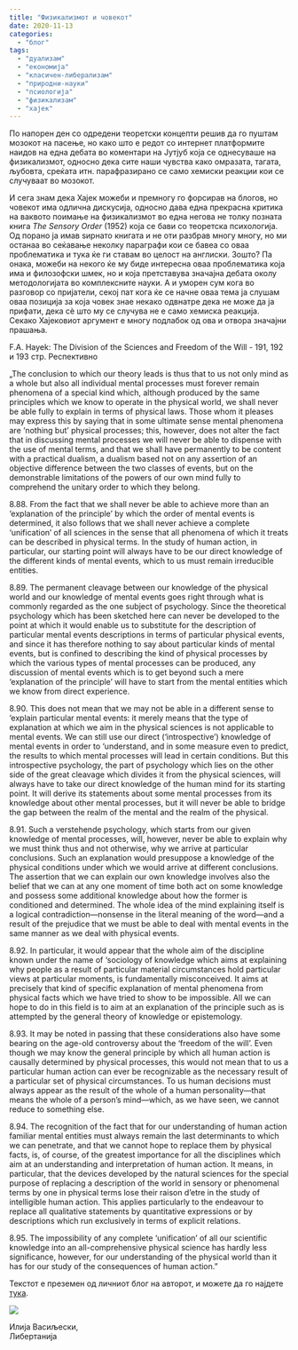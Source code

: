 ```yaml
---
title: "Физикализмот и човекот"
date: 2020-11-13
categories: 
  - "блог"
tags: 
  - "дуализам"
  - "економија"
  - "класичен-либерализам"
  - "природни-науки"
  - "псиологија"
  - "физикализам"
  - "хајек"
---
```


По напорен ден со одредени теоретски концепти решив да го пуштам мозокот на пасење, но како што е редот со интернет платформите наидов на една дебата во коментари на Јутјуб која се однесуваше на физикализмот, односно дека сите наши чувства како омразата, тагата, љубовта, среќата итн. парафразирано се само хемиски реакции кои се случуваат во мозокот.  

И сега знам дека Хајек можеби и премногу го форсирав на блогов, но човекот има одлична дискусија, односно дава една прекрасна критика на ваквото поимање на физикализмот во една негова не толку позната книга _The Sensory Order_ (1952) која се бави со теоретска психологија. Од порано ја имав ѕирнато книгата и не оти разбрав многу многу, но ми останаа во сеќавање неколку параграфи кои се бавеа со оваа проблематика и тука ќе ги ставам во целост на англиски. Зошто? Па онака, можеби на некого ќе му биде интересна оваа проблематика која има и филозофски шмек, но и која претставува значајна дебата околу методологијата во комплексните науки. А и уморен сум кога во разговор со пријатели, секој пат кога ќе се начне оваа тема ја слушам оваа позиција за која човек знае некако одвнатре дека не може да ја прифати, дека сѐ што му се случува не е само хемиска реакција. Секако Хајековиот аргумент е многу подлабок од ова и отвора значајни прашања.

F.A. Hayek: The Division of the Sciences and Freedom of the Will - 191, 192 и 193 стр. Респективно

„The conclusion to which our theory leads is thus that to us not only mind as a whole but also all individual mental processes must forever remain phenomena of a special kind which, although produced by the same principles which we know to operate in the physical world, we shall never be able fully to explain in terms of physical laws. Those whom it pleases may express this by saying that in some ultimate sense mental phenomena are ‘nothing but’ physical processes; this, however, does not alter the fact that in discussing mental processes we will never be able to dispense with the use of mental terms, and that we shall have permanently to be content with a practical dualism, a dualism based not on any assertion of an objective difference between the two classes of events, but on the demonstrable limitations of the powers of our own mind fully to comprehend the unitary order to which they belong.

8.88. From the fact that we shall never be able to achieve more than an ‘explanation of the principle’ by which the order of mental events is determined, it also follows that we shall never achieve a complete ‘unification’ of all sciences in the sense that all phenomena of which it treats can be described in physical terms. In the study of human action, in particular, our starting point will always have to be our direct knowledge of the different kinds of mental events, which to us must remain irreducible entities.

8.89. The permanent cleavage between our knowledge of the physical world and our knowledge of mental events goes right through what is commonly regarded as the one subject of psychology. Since the theoretical psychology which has been sketched here can never be developed to the point at which it would enable us to substitute for the description of particular mental events descriptions in terms of particular physical events, and since it has therefore nothing to say about particular kinds of mental events, but is confined to describing the kind of physical processes by which the various types of mental processes can be produced, any discussion of mental events which is to get beyond such a mere ‘explanation of the principle’ will have to start from the mental entities which we know from direct experience.

8.90. This does not mean that we may not be able in a different sense to ‘explain particular mental events: it merely means that the type of explanation at which we aim in the physical sciences is not applicable to mental events. We can still use our direct (‘introspective’) knowledge of mental events in order to ‘understand, and in some measure even to predict, the results to which mental processes will lead in certain conditions. But this introspective psychology, the part of psychology which lies on the other side of the great cleavage which divides it from the physical sciences, will always have to take our direct knowledge of the human mind for its starting point. It will derive its statements about some mental processes from its knowledge about other mental processes, but it will never be able to bridge the gap between the realm of the mental and the realm of the physical.

8.91. Such a verstehende psychology, which starts from our given knowledge of mental processes, will, however, never be able to explain why we must think thus and not otherwise, why we arrive at particular conclusions. Such an explanation would presuppose a knowledge of the physical conditions under which we would arrive at different conclusions. The assertion that we can explain our own knowledge involves also the belief that we can at any one moment of time both act on some knowledge and possess some additional knowledge about how the former is conditioned and determined. The whole idea of the mind explaining itself is a logical contradiction—nonsense in the literal meaning of the word—and a result of the prejudice that we must be able to deal with mental events in the same manner as we deal with physical events.

8.92. In particular, it would appear that the whole aim of the discipline known under the name of ‘sociology of knowledge which aims at explaining why people as a result of particular material circumstances hold particular views at particular moments, is fundamentally misconceived. It aims at precisely that kind of specific explanation of mental phenomena from physical facts which we have tried to show to be impossible. All we can hope to do in this field is to aim at an explanation of the principle such as is attempted by the general theory of knowledge or epistemology.

8.93. It may be noted in passing that these considerations also have some bearing on the age-old controversy about the ‘freedom of the will’. Even though we may know the general principle by which all human action is causally determined by physical processes, this would not mean that to us a particular human action can ever be recognizable as the necessary result of a particular set of physical circumstances. To us human decisions must always appear as the result of the whole of a human personality—that means the whole of a person’s mind—which, as we have seen, we cannot reduce to something else.

8.94. The recognition of the fact that for our understanding of human action familiar mental entities must always remain the last determinants to which we can penetrate, and that we cannot hope to replace them by physical facts, is, of course, of the greatest importance for all the disciplines which aim at an understanding and interpretation of human action. It means, in particular, that the devices developed by the natural sciences for the special purpose of replacing a description of the world in sensory or phenomenal terms by one in physical terms lose their raison d’etre in the study of intelligible human action. This applies particularly to the endeavour to replace all qualitative statements by quantitative expressions or by descriptions which run exclusively in terms of explicit relations.

8.95. The impossibility of any complete ‘unification’ of all our scientific knowledge into an all-comprehensive physical science has hardly less significance, however, for our understanding of the physical world than it has for our study of the consequences of human action.”

Текстот е преземен од личниот блог на авторот, и можете да го најдете [тука](https://ilijav.substack.com/p/--7a7).

![](http://libertaniabackup.local/wp-content/uploads/2020/08/ilija_vasiljevski.png)

Илија Васиљески,  
Либертанија

